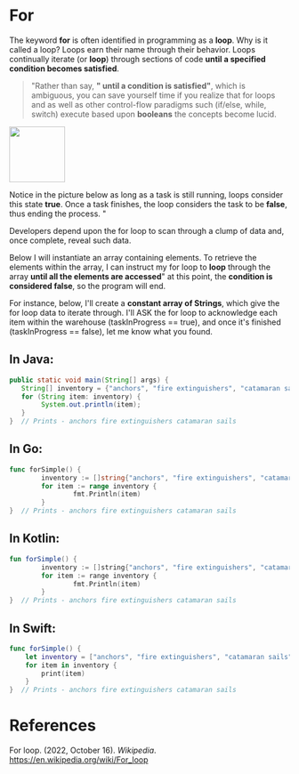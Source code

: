 # For

The keyword **for** is often identified in programming as a **loop**. Why is it called a loop? Loops earn their name through their behavior. Loops continually iterate (or **loop**) through sections of code **until a specified condition becomes satisfied**. 

> "Rather than say, **" until a condition is satisfied"**, which is ambiguous, you can save yourself time if you realize that for loops and as well as other control-flow paradigms such (if/else, while, switch) execute based upon **booleans** the concepts become lucid. 

<img align="center" width="100" height="100" src="https://user-images.githubusercontent.com/109105989/196835097-4ff631fc-dcff-46a5-a3e5-e2a68e197447.png">

Notice in the picture below as long as a task is still running, loops consider this state **true**. Once a task finishes, the loop considers the task to be **false**, thus ending the process. " 

Developers depend upon the for loop to scan through a clump of data and, once complete, reveal such data. 

Below I will instantiate an array containing elements. To retrieve the elements within the array, I can instruct my for loop to **loop** through the array **until all the elements are accessed**" at this point, the **condition is considered false**, so the program will end. 

For instance, below, I'll create a **constant array of Strings**, which give the for loop data to iterate through. I'll ASK the for loop to acknowledge each item within the warehouse (taskInProgress == true), and once it's finished (taskInProgress == false), let me know what you found. 

## In Java: 
``` java 
public static void main(String[] args) {
   String[] inventory = {"anchors", "fire extinguishers", "catamaran sails"};
   for (String item: inventory) {
        System.out.println(item);
   }
}  // Prints - anchors fire extinguishers catamaran sails
``` 

## In Go:
``` go 
func forSimple() {
        inventory := []string{"anchors", "fire extinguishers", "catamaran sails"}
        for item := range inventory {
                fmt.Println(item)
        }
}  // Prints - anchors fire extinguishers catamaran sails 
``` 

## In Kotlin: 
``` kotlin 
fun forSimple() {
        inventory := []string{"anchors", "fire extinguishers", "catamaran sails"}
        for item := range inventory {
                fmt.Println(item)
        }
}  // Prints - anchors fire extinguishers catamaran sails
``` 

## In Swift: 
``` swift 
func forSimple() {
    let inventory = ["anchors", "fire extinguishers", "catamaran sails"]
    for item in inventory {
        print(item)
    }
}  // Prints - anchors fire extinguishers catamaran sails 
``` 



  


# References 
For loop. (2022, October 16). *Wikipedia*. <https://en.wikipedia.org/wiki/For_loop> 
